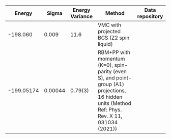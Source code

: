 |       Energy          |  Sigma          | Energy Variance  |  Method                                                          | Data repository                     |
| ----------------------| ----------------| -----------------|------------------------------------------------------------------|------------------------------------ |
|    -198.060            |   0.009         |  11.6           |  VMC with projected BCS (Z2 spin liquid)                                   |                                     |
|    -199.05174   |   0.00044     |    0.79(3)      |  RBM+PP with momentum (K=0), spin-parity (even S), and point-group (A1) projections, 16 hidden units (Method Ref: Phys. Rev. X 11, 031034 (2021))  |    |
